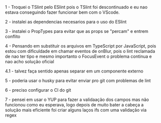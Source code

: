 1 - Troquei o TSlint pelo ESlint pois o TSlint foi descontinuado e eu nao estava conseguindo fazer funcionar bem com o VScode.

2 - instalei as dependencias necesarios para o uso do ESlint

3 - instalei o PropTypes para evitar que as props se "percam"  e entrem conflito 

4 - Pensando em substituir os arquivos em TypeScript por JavaScript, pois estou com dificuldade em chamar eventos de onBlur, pois o lint reclamada de nao ter tipo e mesmo importanto o FocusEvent o problema continua e nao acho solução oficial 

4.1 - talvez faça sentido apenas separar em um componente externo

5 - poderia usar o husky para evitar enviar pro git com problemas de lint

6 - preciso configurar o CI do git

7 - pensei em usar o YUP para fazer a validaação dos campos mas não funcionou como eu esperava, logo depois de muito bater a cabeça a solução mais eficiente foi criar alguns laços ifs com uma validação via regex